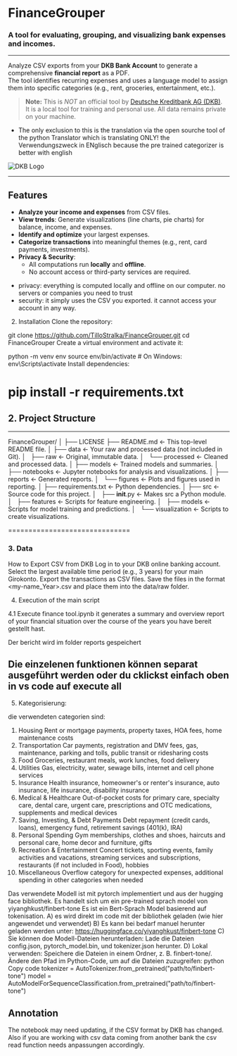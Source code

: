 # **FinanceGrouper**

### A tool for evaluating, grouping, and visualizing bank expenses and incomes.

---

Analyze CSV exports from your **DKB Bank Account** to generate a comprehensive **financial report** as a PDF.  
The tool identifies recurring expenses and uses a language model to assign them into specific categories (e.g., rent, groceries, entertainment, etc.).  

> **Note:** This is *NOT* an official tool by [Deutsche Kreditbank AG (DKB)](https://www.dkb.de/).  
> It is a local tool for training and personal use. All data remains private on your machine.
- The only exclusion to this is the translation via the open sourche tool of the python Translator which is translating ONLY! the Verwendungszweck in ENglisch because the pre trained categorizer is better with english 

![DKB Logo](https://upload.wikimedia.org/wikipedia/commons/d/d4/Deutsche_Kreditbank_AG_Logo_2016.svg)

---

## **Features**

- **Analyze your income and expenses** from CSV files.
- **View trends**: Generate visualizations (line charts, pie charts) for balance, income, and expenses.
- **Identify and optimize** your largest expenses.
- **Categorize transactions** into meaningful themes (e.g., rent, card payments, investments).
- **Privacy & Security**:
  - All computations run **locally** and **offline**.
  - No account access or third-party services are required.
* privacy: everything is computed locally and offline on our computer. no servers or companies you need to trust
* security: it simply uses the CSV you exported. it cannot access your account in any way.


2.  Installation
Clone the repository:

git clone https://github.com/TilloStralka/FinanceGrouper.git
cd FinanceGrouper
Create a virtual environment and activate it:

python -m venv env
source env/bin/activate  # On Windows: env\Scripts\activate
Install dependencies:

pip install -r requirements.txt
==============================



## **2. Project Structure**
------------
FinanceGrouper/
│
├── LICENSE
├── README.md             <- This top-level README file.
│
├── data                  <- Your raw and processed data (not included in Git).
│   ├── raw               <- Original, immutable data.
│   └── processed         <- Cleaned and processed data.
│
├── models                <- Trained models and summaries.
│
├── notebooks             <- Jupyter notebooks for analysis and visualizations.
│
├── reports               <- Generated reports.
│   └── figures           <- Plots and figures used in reporting.
│
├── requirements.txt      <- Python dependencies.
│
├── src                   <- Source code for this project.
│   ├── __init__.py       <- Makes src a Python module.
│   ├── features          <- Scripts for feature engineering.
│   ├── models            <- Scripts for model training and predictions.
│   └── visualization     <- Scripts to create visualizations.


==============================


### 3. Data 

How to Export CSV from DKB
Log in to your DKB online banking account.
Select the largest available time period (e.g., 3 years) for your main Girokonto.
Export the transactions as CSV files.
Save the files in the format <my-name_Year>.csv and place them into the data/raw folder.

4. Execution of the main script 

4.1 Execute finance tool.ipynb
it generates a summary and overview report of your financial situation over the course of the years you have bereit gestellt hast. 

Der bericht wird im folder reports gespeichert 


Die einzelenen funktionen können separat ausgeführt werden oder du cklickst einfach oben in vs code auf execute all 
---

5. Kategorisierung: 

die verwendeten categorien sind: 
1. Housing
Rent or mortgage payments, property taxes, HOA fees, home maintenance costs
2. Transportation
Car payments, registration and DMV fees, gas, maintenance, parking and tolls, public transit or ridesharing costs
3. Food
Groceries, restaurant meals, work lunches, food delivery
4. Utilities
Gas, electricity, water, sewage bills, internet and cell phone services
5. Insurance
Health insurance, homeowner's or renter's insurance, auto insurance, life insurance, disability insurance
6. Medical & Healthcare
Out-of-pocket costs for primary care, specialty care, dental care, urgent care, prescriptions and OTC medications, supplements and medical devices
7. Saving, Investing, & Debt Payments
Debt repayment (credit cards, loans), emergency fund, retirement savings (401(k), IRA)
8. Personal Spending
Gym memberships, clothes and shoes, haircuts and personal care, home decor and furniture, gifts
9. Recreation & Entertainment
Concert tickets, sporting events, family activities and vacations, streaming services and subscriptions, restaurants (if not included in Food), hobbies
10. Miscellaneous
Overflow category for unexpected expenses, additional spending in other categories when needed

Das verwendete Modell ist mit pytorch implementiert und aus der hugging face bibliothek. Es handelt sich um ein pre-trained sprach model von 
yiyanghkust/finbert-tone
Es ist ein Bert-Sprach Model basierend auf tokenisation. 
A) es wird direkt im code mit der bibliothek geladen (wie hier angewendet und verwendet)
B) Es kann bei bedarf manuel herunter geladen werden unter: 
https://huggingface.co/yiyanghkust/finbert-tone
C) Sie können doe Modell-Dateien herunterladen:
Lade die Dateien config.json, pytorch_model.bin, und tokenizer.json herunter.
D) Lokal verwenden:
Speichere die Dateien in einem Ordner, z. B. finbert-tone/.
Ändere den Pfad im Python-Code, um auf die Dateien zuzugreifen:
python
Copy code
tokenizer = AutoTokenizer.from_pretrained("path/to/finbert-tone")
model = AutoModelForSequenceClassification.from_pretrained("path/to/finbert-tone")

## Annotation

The notebook may need updating, if the CSV format by DKB has changed.
Also if you are working with csv data coming from another bank the csv read function needs anpassungen accordingly. 